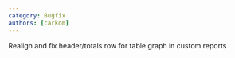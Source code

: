 ```yaml
---
category: Bugfix
authors: [carkom]
---
```


Realign and fix header/totals row for table graph in custom reports
